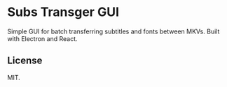 # Subs Transger GUI

Simple GUI for batch transferring subtitles and fonts between MKVs. Built with
Electron and React.

## License

MIT.
